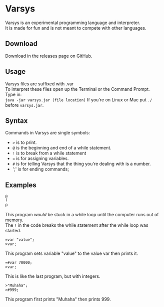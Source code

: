 # Varsys
Varsys is an experimental programming language and interpreter.  
It is made for fun and is not meant to compete with other languages.  

## Download
Download in the releases page on GitHub.  

## Usage
Varsys files are suffixed with .var  
To interpret these files open up the Terminal or the Command Prompt.  
Type in:  
`java -jar varsys.jar (file location)`
If you're on Linux or Mac put `./` before `varsys.jar`.  

## Syntax
Commands in Varsys are single symbols:  
* `>` is to print.
* `@` is the beginning and end of a while statement.
* `!` is to break from a while statement
* `=` is for assigning variables.
* `#` is for telling Varsys that the thing you're dealing with is a number.
* ';' is for ending commands;

## Examples
    @
    !
    @
This program _would_ be stuck in a while loop until the computer runs out of memory.  
The `!` in the code breaks the while statement after the while loop was started.

    =var "value";
    >var;
This program sets variable "value" to the value var then prints it.

    =#var 70000;
    >var;
This is like the last program, but with integers.

    >"Muhaha";
    >#999;
This program first prints "Muhaha" then prints 999.
